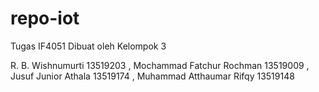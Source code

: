 # repo-iot
Tugas IF4051
Dibuat oleh Kelompok 3

R. B. Wishnumurti 13519203 , Mochammad Fatchur Rochman 13519009 , Jusuf Junior Athala 13519174 , Muhammad Atthaumar Rifqy 13519148